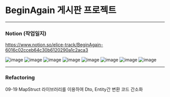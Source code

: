 # BeginAgain 게시판 프로젝트
<hr>

### Notion (작업일지)
https://www.notion.so/elice-track/BeginAgain-6016c02cceb64c30b6120290a1c2aca3

![image](https://github.com/user-attachments/assets/6aeef5ae-7056-4675-b042-fdabaa5b377b)
![image](https://github.com/user-attachments/assets/84093d43-4410-48e7-a45b-ac76105457bc)
![image](https://github.com/user-attachments/assets/b6561f9c-f0ed-4391-8e78-7a899f701c12)
![image](https://github.com/user-attachments/assets/b6c801ed-47d3-407c-a936-ca9fd4fa3d11)
![image](https://github.com/user-attachments/assets/2f2e3150-a484-4cd6-9603-482ba1b15090)
![image](https://github.com/user-attachments/assets/86225b4a-9d65-4c28-bb3f-640c30f96517)
![image](https://github.com/user-attachments/assets/4bb1c874-5762-4095-894a-6e02410e7a1a)
![image](https://github.com/user-attachments/assets/9a6e6a96-61fd-4135-9afb-13697f4eda5d)

<hr>

### Refactoring
09-19 MapStruct 라이브러리를 이용하여 Dto, Entity간 변환 코드 간소화